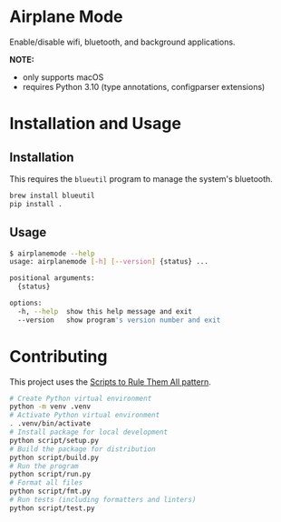 # Airplane Mode

Enable/disable wifi, bluetooth, and background applications.

**NOTE:**

- only supports macOS
- requires Python 3.10 (type annotations, configparser extensions)

# Installation and Usage

## Installation

This requires the `blueutil` program to manage the system's bluetooth.

```bash
brew install blueutil
pip install .
```

## Usage

```sh
$ airplanemode --help
usage: airplanemode [-h] [--version] {status} ...

positional arguments:
  {status}

options:
  -h, --help  show this help message and exit
  --version   show program's version number and exit
```

# Contributing

This project uses the [Scripts to Rule Them All pattern](https://github.blog/2015-06-30-scripts-to-rule-them-all/).

```sh
# Create Python virtual environment
python -m venv .venv
# Activate Python virtual environment
. .venv/bin/activate
# Install package for local development
python script/setup.py
# Build the package for distribution
python script/build.py
# Run the program
python script/run.py
# Format all files
python script/fmt.py
# Run tests (including formatters and linters)
python script/test.py
```
